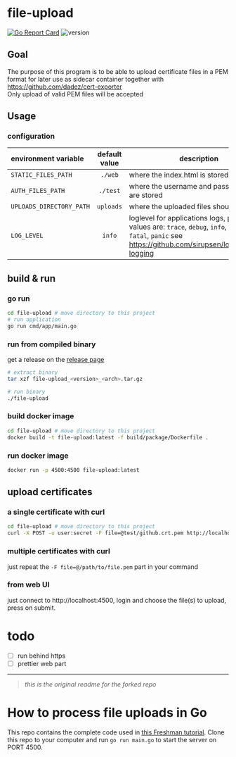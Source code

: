 # file-upload

[![Go Report Card](https://goreportcard.com/badge/github.com/dadez/file-upload)](https://goreportcard.com/report/github.com/dadez/file-upload) ![version](https://img.shields.io/badge/version-v.0.0.20-blue.svg?cacheSeconds=2592000)

## Goal

The purpose of this program is to be able to upload certificate files in a PEM format for later use as sidecar container together with https://github.com/dadez/cert-exporter  
Only upload of valid PEM files will be accepted

## Usage

### configuration

| environment variable | default value | description |
|:--- | :---:| ---|
| `STATIC_FILES_PATH` | `./web` | where the index.html is stored |
| `AUTH_FILES_PATH` | `./test` | where the username and password files are stored |
| `UPLOADS_DIRECTORY_PATH` | `uploads` |  where the uploaded files should be stored |
| `LOG_LEVEL` | `info` | loglevel for applications logs, possible values are: `trace`, `debug`, `info`, `warn`, `error`, `fatal`, `panic` see https://github.com/sirupsen/logrus#level-logging



## build & run

### go run

```bash
cd file-upload # move directory to this project
# run application
go run cmd/app/main.go
```

### run from compiled binary

get a release on the [release page](https://github.com/dadez/file-upload/releases)

```bash
# extract binary
tar xzf file-upload_<version>_<arch>.tar.gz

# run binary
./file-upload
```


### build docker image

```bash
cd file-upload # move directory to this project
docker build -t file-upload:latest -f build/package/Dockerfile .
```

### run docker image

```bash
docker run -p 4500:4500 file-upload:latest
```

## upload certificates

### a single certificate with curl

```bash
cd file-upload # move directory to this project
curl -X POST -u user:secret -F file=@test/github.crt.pem http://localhost:4500/upload
```

### multiple certificates with curl

just repeat the `-F file=@/path/to/file.pem` part in your command


### from web UI

just connect to http://localhost:4500, login and choose the file(s) to upload, press on submit.


# todo

- [ ] run behind https
- [ ] prettier web part

---

> *this is the original readme for the forked repo*

# How to process file uploads in Go

This repo contains the complete code used in [this Freshman
tutorial](https://freshman.tech/file-upload-golang/). Clone this repo to your
computer and run `go run main.go` to start the server on PORT 4500.

